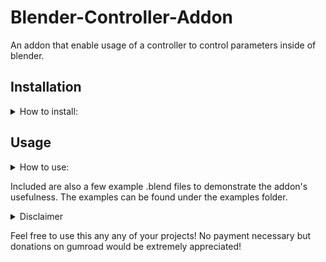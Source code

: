 

# Blender-Controller-Addon
An addon that enable usage of a controller to control parameters inside of blender. 

## Installation
<details>
<summary> How to install:</summary>

First download this addon by cloning this repository and extracting the zip to a folder.

| Open Add-ons Menu | Install Addon | Install Dependencies |
| :-: | :-: | :-: |
|  <img src="images/ss2.png"> First open up the addons menu inside of blender under File > Preferences > Add-ons > Install... |<img src="images/ss3.png"> <img src="images/ss4.png" width="90%"  ><br> Inside the extracted zip folder, install the file called "controller_addon.py." Then enable the addon by click the checkbox next to "3D View: Controller Support".  | <img src="images/ss5.png" width="50%" > <br> Finally, restart blender (Run as Administrator!). Once it has opened, press n to open the properties panel. Scroll down and click Controller Support. In the opened panel click "Install Controller Scripts" and wait for it to finish installing. Once that's done you can restart blender (No more need for administrator), reopen the controller support panel, turn on your controller and press Start Controller. :) |
</details>

## Usage
<details>
<summary> How to use:</summary>

| Activating the addon | Accessing the parameters | Adding Custom Drivers |
|:-:|:-:|:-:|
| <img src="images/vid.gif"> <br> **Controlling Driver Nodes with Controller** <hr>  <img src="images/ss6.png"> <br> Activate the addon by pressing n, scrolling down to "Controller Support" and press "Start Controller."  | <img src="images/ss7.png"> <br> You can access the controller's input and output values under the object properties panel in the "##Controller" object.  | **Copy Driver** <img src="images/ss8.png"/> <br> **Paste Driver** <img src="images/ss9.png"/> |
</details>

Included are also a few example .blend files to demonstrate the addon's usefulness. The examples can be found under the examples folder.

<details>
<summary>Disclaimer</summary>


I have only been able to test this addon on an X-Box 360 Controller so other controllers may not work. If that is so please contact me and I will look into supporting them.
</details>

Feel free to use this any any of your projects! No payment necessary but donations on gumroad would be extremely appreciated!
